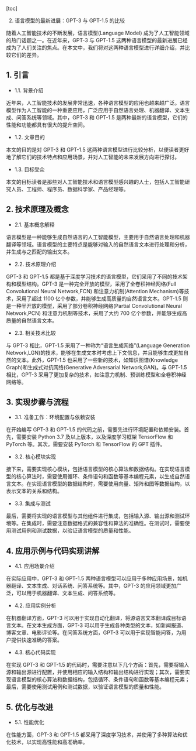 
[toc]                    
                
                
2. 语言模型的最新进展：GPT-3 与 GPT-1.5 的比较

随着人工智能技术的不断发展，语言模型(Language Model) 成为了人工智能领域的热门话题之一。在近年来，GPT-3 与 GPT-1.5 这两种语言模型的最新进展已经成为了人们关注的焦点。在本文中，我们将对这两种语言模型进行详细介绍，并比较它们的差异。

## 1. 引言

- 1.1. 背景介绍

近年来，人工智能技术的发展非常迅速，各种语言模型的应用也越来越广泛。语言模型作为人工智能的一种重要应用，广泛应用于自然语言处理、机器翻译、文本生成、问答系统等领域。其中，GPT-3 和 GPT-1.5 是两种最新的语言模型，它们的性能和功能都具有很大的提升空间。

- 1.2. 文章目的

本文的目的是对 GPT-3 和 GPT-1.5 这两种语言模型进行比较分析，以便读者更好地了解它们的技术特点和应用场景，并对人工智能的未来发展方向进行探讨。

- 1.3. 目标受众

本文的目标读者是那些对人工智能技术和语言模型感兴趣的人士，包括人工智能研究人员、工程师、程序员、数据科学家、产品经理等。

## 2. 技术原理及概念

- 2.1. 基本概念解释

语言模型是一种能够生成自然语言的人工智能模型，主要用于自然语言处理和机器翻译等领域。语言模型的主要特点是能够对输入的自然语言文本进行处理和分析，并生成与之匹配的输出文本。

- 2.2. 技术原理介绍

GPT-3 和 GPT-1.5 都是基于深度学习技术的语言模型，它们采用了不同的技术架构和模型结构。GPT-3 是一种完全开放的模型，采用了全卷积神经网络(Full Convolutional Neural Network,FCN) 和注意力机制(Attention Mechanism)等技术，采用了超过 1100 亿个参数，并能够生成高质量的自然语言文本。GPT-1.5 则是一种半开放的模型，采用了部分卷积神经网络(Partial Convolutional Neural Network,PCN) 和注意力机制等技术，采用了大约 700 亿个参数，并能够生成高质量的自然语言文本。

- 2.3. 相关技术比较

与 GPT-3 相比，GPT-1.5 采用了一种称为“语言生成网络”(Language Generation Network,LGN)的技术，能够在生成文本时考虑上下文信息，并且能够生成更加自然的文本。此外，GPT-1.5 也采用了一些新的技术，如知识图谱(Knowledge Graph)和生成式对抗网络(Generative Adversarial Network,GAN)。与 GPT-1.5 相比，GPT-3 采用了更加复杂的技术，如注意力机制、预训练模型和全卷积神经网络等。

## 3. 实现步骤与流程

- 3.1. 准备工作：环境配置与依赖安装

在开始编写 GPT-3 和 GPT-1.5 的代码之前，需要先进行环境配置和依赖安装。首先，需要安装 Python 3.7 及以上版本，以及深度学习框架 TensorFlow 和 PyTorch 等。其次，需要安装 PyTorch 和 TensorFlow 的 GPT 插件。

- 3.2. 核心模块实现

接下来，需要实现核心模块，包括语言模型的核心算法和数据结构。在实现语言模型的核心算法时，需要使用循环、条件语句和函数等基本编程元素，以生成自然语言文本。在实现语言模型的数据结构时，需要使用向量、矩阵和图等数据结构，以表示文本的关系和结构。

- 3.3. 集成与测试

最后，需要将实现的语言模型与其他组件进行集成，包括输入源、输出源和测试环境等。在集成时，需要注意数据格式的兼容性和算法的准确性。在测试时，需要使用测试用例和测试数据，以验证语言模型的质量和性能。

## 4. 应用示例与代码实现讲解

- 4.1. 应用场景介绍

在实际应用中，GPT-3 和 GPT-1.5 两种语言模型可以应用于多种应用场景，如机器翻译、文本生成、对话系统、问答系统等。其中，GPT-3 的应用领域更加广泛，可以用于机器翻译、文本生成、问答系统等。

- 4.2. 应用实例分析

在机器翻译方面，GPT-3 可以用于实现自动化翻译，将源语言文本翻译成目标语言文本。在文本生成方面，GPT-3 可以用于生成各种类型的文本，如新闻报道、博客文章、电影评论等。在问答系统方面，GPT-3 可以用于实现智能问答，为用户提供快速准确的答案。

- 4.3. 核心代码实现

在实现 GPT-3 和 GPT-1.5 的代码时，需要注意以下几个方面：首先，需要将输入源和输出源进行配置，并使用相应的输入结构和输出结构进行实现；其次，需要实现语言模型的核心算法和数据结构，包括循环、条件语句和函数等基本编程元素；最后，需要使用测试用例和测试数据，以验证语言模型的质量和性能。

## 5. 优化与改进

- 5.1. 性能优化

在性能方面，GPT-3 和 GPT-1.5 都采用了深度学习技术，并使用了多种算法和优化技术，以实现高性能和高准确率。

